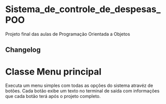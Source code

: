 # Sistema_de_controle_de_despesas_POO
Projeto final das aulas de Programação Orientada a Objetos

## Changelog
# Classe Menu principal
Executa um menu simples com todas as opções do sistema atravéz de botões.
Cada botão exibe um texto no terminal de saída com informações que cada botão terá após o projeto completo.
